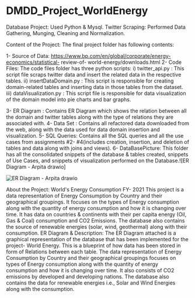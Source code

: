 # DMDD_Project_WorldEnergy
Database Project: Used Python &amp; Mysql. Twitter Scraping: Performed Data Gathering, Munging, Cleaning and Normalization. 

Content of the Project: The final project folder has following contents:

1- Source of Data: https://www.bp.com/en/global/corporate/energy-economics/statistical- review-of- world-energy/downloads.html
2- Code Files: The code files folder has three python scripts:
i) twitter_api.py : This script file scraps twitter data and insert the related data in the respective tables.
ii) insertDataDomain.py : This script is responsible for creating domain-related tables and inserting data in those tables from the dataset.
iii) dataVisualization.py : This script file is responsible for data visualization of the domain model into pie charts and bar graphs.

3- ER Diagram : Contains ER Diagram which shows the relation between all the domain and twitter tables along with the type of relations they are associated with.
4- Data Set : Contains all refactored data downloaded from the web, along with the data used for data domain insertion and visualization.
5- SQL Queries: Contains all the SQL queries and all the use cases from assignments #2- #4(includes creation, insertion, and deletion of tables and data along with joins and views).
6- DataBasePicture: This folder has all the consolidated snippets of the database & tables created, snippets of Use Cases, and snippets of visualization performed on the Database.![ER Diagram - Arpita drawio]

![ER Diagram - Arpita drawio](https://user-images.githubusercontent.com/42668979/212138088-b129e7b9-2259-4497-b66f-8e8cf2dc87a0.png)

About the Project:
World's Energy Consumption FY- 2021
This project is a data representation of Energy Consumption by Country and their geographical groupings. It focuses on the types of Energy consumption along with the quantity of energy consumption and how it is changing over time. It has data on countries & continents with their per capita energy (Oil, Gas & Coal) consumption and CO2 Emissions. The database also contains the source of renewable energies (solar, wind, geothermal) along with their consumption.
ER Diagram & Description:
The ER Diagram attached is a graphical representation of the database that has been implemented for the project- World Energy. This is a blueprint of how data has been stored in form of Relations between each table.
The data representation of Energy Consumption by Country and their geographical groupings focuses on types of Energy consumption along with the quantity of energy consumption and how it is changing over time. It also consists of CO2 emissions by developed and developing nations. The database also contains the data for renewable energies i.e., Solar and Wind Energies along with the consumption.
 

